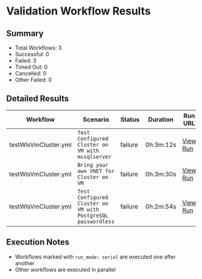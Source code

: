 # Validation Workflow Results

## Summary
- Total Workflows: 3
- Successful: 0
- Failed: 3
- Timed Out: 0
- Cancelled: 0
- Other Failed: 0

## Detailed Results

| Workflow | Scenario | Status | Duration | Run URL |
|----------|----------|---------|-----------|----------|
| testWlsVmCluster.yml | `Test Configured Cluster on VM with mssqlserver` | failure | 0h:3m:12s | [View Run](https://github.com/azure-javaee/weblogic-azure/actions/runs/17913537959) |
| testWlsVmCluster.yml | `Bring your own VNET for Cluster on VM` | failure | 0h:3m:30s | [View Run](https://github.com/azure-javaee/weblogic-azure/actions/runs/17913639275) |
| testWlsVmCluster.yml | `Test Configured Cluster on VM with PostgreSQL passwordless` | failure | 0h:2m:54s | [View Run](https://github.com/azure-javaee/weblogic-azure/actions/runs/17913741549) |


## Execution Notes
- Workflows marked with `run_mode: serial` are executed one after another
- Other workflows are executed in parallel
